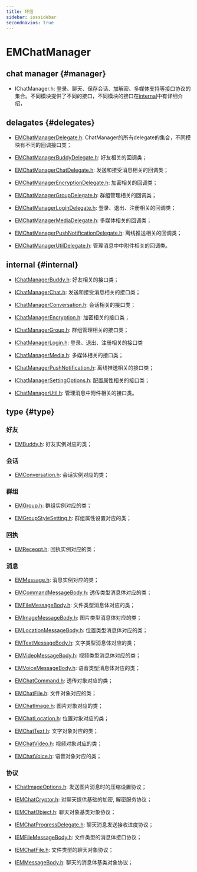 ```yaml
---
title: 环信
sidebar: iossidebar
secondnavios: true
---
```


# EMChatManager

## chat manager {#manager}

* IChatManager.h: 登录、聊天、保存会话、加解密、多媒体支持等接口协议的集合。不同模块提供了不同的接口，不同模块的接口在[internal](http://www.easemob.com/docs/ios/apiDocs/IOSSDKAPIChatManager/#internal)中有详细介绍，

## delagates {#delegates}

* [EMChatManagerDelegate.h](): ChatManager的所有delegate的集合，不同模块有不同的回调接口类；

* [EMChatManagerBuddyDelegate.h](http://www.easemob.com/apidoc/ios/EMChatManager/delegates/EMChatManagerBuddyDelegate.html): 好友相关的回调类；

* [EMChatManagerChatDelegate.h](): 发送和接受消息相关的回调类；

* [EMChatManagerEncryptionDelegate.h](): 加密相关的回调类；

* [EMChatManagerGroupDelegate.h](): 群组管理相关的回调类；

* [EMChatManagerLoginDelegate.h](): 登录、退出、注册相关的回调类；

* [EMChatManagerMediaDelegate.h](): 多媒体相关的回调类；

* [EMChatManagerPushNotificationDelegate.h](): 离线推送相关的回调类；

* [EMChatManagerUtilDelegate.h](): 管理消息中中附件相关的回调类。

## internal {#internal}

* [IChatManagerBuddy.h](): 好友相关的接口类；

* [IChatManagerChat.h](): 发送和接受消息相关的接口类；

* [IChatManagerConversation.h](): 会话相关的接口类；

* [IChatManagerEncryption.h](): 加密相关的接口类；

* [IChatManagerGroup.h](): 群组管理相关的接口类；

* [IChatManagerLogin.h](): 登录、退出、注册相关的接口类

* [IChatManagerMedia.h](): 多媒体相关的接口类；

* [IChatManagerPushNotification.h](): 离线推送相关的接口类；

* [IChatManagerSettingOptions.h](): 配置属性相关的接口类；

* [IChatManagerUtil.h](): 管理消息中附件相关的接口类。

## type {#type}

### 好友

* [EMBuddy.h](): 好友实例对应的类；

### 会话

* [EMConversation.h](): 会话实例对应的类；

### 群组

* [EMGroup.h](): 群组实例对应的类；

* [EMGroupStyleSetting.h](): 群组属性设置对应的类；

### 回执

* [EMReceopt.h](): 回执实例对应的类；

### 消息

* [EMMessage.h](): 消息实例对应的类；

* [EMCommandMessageBody.h](): 透传类型消息体对应的类；

* [EMFileMessageBody.h](): 文件类型消息体对应的类；

* [EMImageMessageBody.h](): 图片类型消息体对应的类；

* [EMLocationMessageBody.h](): 位置类型消息体对应的类；

* [EMTextMessageBody.h](): 文字类型消息体对应的类；

* [EMVideoMessageBody.h](): 视频类型消息体对应的类；

* [EMVoiceMessageBody.h](): 语音类型消息体对应的类；

* [EMChatCommand.h](): 透传对象对应的类；

* [EMChatFile.h](): 文件对象对应的类；

* [EMChatImage.h](): 图片对象对应的类；

* [EMChatLocation.h](): 位置对象对应的类；

* [EMChatText.h](): 文字对象对应的类；

* [EMChatVideo.h](): 视频对象对应的类；

* [EMChatVoice.h](): 语音对象对应的类；

### 协议

* [IChatImageOptions.h](): 发送图片消息时的压缩设置协议；

* [IEMChatCryptor.h](): 对聊天提供基础的加密, 解密服务协议；

* [IEMChatObject.h](): 聊天对象基类对象协议；

* [IEMChatProgressDelegate.h](): 聊天消息发送接收进度协议；

* [IEMFileMessageBody.h](): 文件类型的消息体接口协议；

* [IEMChatFile.h](): 文件类型的聊天对象协议；

* [IEMMessageBody.h](): 聊天的消息体基类对象协议；